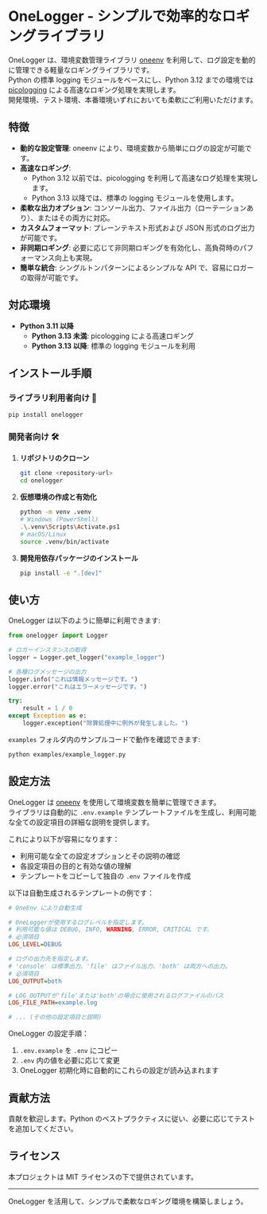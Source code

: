 # OneLogger - シンプルで効率的なロギングライブラリ

OneLogger は、環境変数管理ライブラリ [oneenv](https://github.com/kitfactory/oneenv) を利用して、ログ設定を動的に管理できる軽量なロギングライブラリです。  
Python の標準 logging モジュールをベースにし、Python 3.12 までの環境では [picologging](https://github.com/microsoft/picologging) による高速なロギング処理を実現します。  
開発環境、テスト環境、本番環境いずれにおいても柔軟にご利用いただけます。

## 特徴
- **動的な設定管理**: oneenv により、環境変数から簡単にログの設定が可能です。
- **高速なロギング**:
  - Python 3.12 以前では、picologging を利用して高速なログ処理を実現します。
  - Python 3.13 以降では、標準の logging モジュールを使用します。
- **柔軟な出力オプション**: コンソール出力、ファイル出力（ローテーションあり）、またはその両方に対応。
- **カスタムフォーマット**: プレーンテキスト形式および JSON 形式のログ出力が可能です。
- **非同期ロギング**: 必要に応じて非同期ロギングを有効化し、高負荷時のパフォーマンス向上も実現。
- **簡単な統合**: シングルトンパターンによるシンプルな API で、容易にロガーの取得が可能です。

## 対応環境
- **Python 3.11 以降**
  - **Python 3.13 未満**: picologging による高速ロギング
  - **Python 3.13 以降**: 標準の logging モジュールを利用

## インストール手順

### ライブラリ利用者向け 👥
```bash
pip install onelogger
```

### 開発者向け 🛠️
1. **リポジトリのクローン**
   ```bash
   git clone <repository-url>
   cd onelogger
   ```

2. **仮想環境の作成と有効化**
   ```bash
   python -m venv .venv
   # Windows (PowerShell)
   .\.venv\Scripts\Activate.ps1
   # macOS/Linux
   source .venv/bin/activate
   ```

3. **開発用依存パッケージのインストール**
   ```bash
   pip install -e ".[dev]"
   ```

## 使い方
OneLogger は以下のように簡単に利用できます:

```python
from onelogger import Logger

# ロガーインスタンスの取得
logger = Logger.get_logger("example_logger")

# 各種ログメッセージの出力
logger.info("これは情報メッセージです。")
logger.error("これはエラーメッセージです。")

try:
    result = 1 / 0
except Exception as e:
    logger.exception("除算処理中に例外が発生しました。")
```

`examples` フォルダ内のサンプルコードで動作を確認できます:
```bash
python examples/example_logger.py
```

## 設定方法
OneLogger は [oneenv](https://github.com/kitfactory/oneenv) を使用して環境変数を簡単に管理できます。  
ライブラリは自動的に `.env.example` テンプレートファイルを生成し、利用可能な全ての設定項目の詳細な説明を提供します。

これにより以下が容易になります：
- 利用可能な全ての設定オプションとその説明の確認
- 各設定項目の目的と有効な値の理解
- テンプレートをコピーして独自の `.env` ファイルを作成

以下は自動生成されるテンプレートの例です：

```ini
# OneEnv により自動生成

# OneLoggerが使用するログレベルを指定します。
# 利用可能な値は DEBUG, INFO, WARNING, ERROR, CRITICAL です。
# 必須項目
LOG_LEVEL=DEBUG

# ログの出力先を指定します。
# 'console' は標準出力、'file' はファイル出力、'both' は両方への出力。
# 必須項目
LOG_OUTPUT=both

# LOG_OUTPUTが'file'または'both'の場合に使用されるログファイルのパス
LOG_FILE_PATH=example.log

# ... (その他の設定項目と説明)
```

OneLogger の設定手順：
1. `.env.example` を `.env` にコピー
2. `.env` 内の値を必要に応じて変更
3. OneLogger 初期化時に自動的にこれらの設定が読み込まれます

## 貢献方法
貢献を歓迎します。Python のベストプラクティスに従い、必要に応じてテストを追加してください。

## ライセンス
本プロジェクトは MIT ライセンスの下で提供されています。

---

OneLogger を活用して、シンプルで柔軟なロギング環境を構築しましょう。 